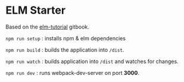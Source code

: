 # ELM Starter

Based on the [elm-tutorial](http://www.elm-tutorial.org/en/04-starting/cover.html) gitbook. 

`npm run setup` : installs npm & elm dependencies

`npm run build` : builds the application into `/dist`.

`npm run watch` : builds application into `/dist` and watches for changes.

`npm run dev` : runs webpack-dev-server on port **3000**.
